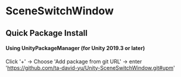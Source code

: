 # SceneSwitchWindow

## Quick Package Install

#### Using UnityPackageManager (for Unity 2019.3 or later)

Click '+' -> Choose 'Add package from git URL' -> enter 'https://github.com/ta-david-yu/Unity-SceneSwitchWindow.git#upm'
